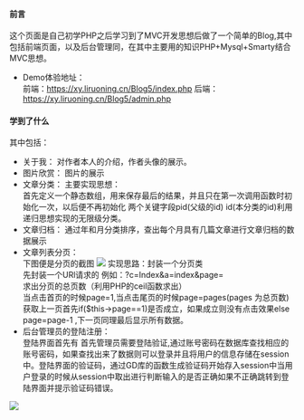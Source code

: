 #### 前言
这个页面是自己初学PHP之后学习到了MVC开发思想后做了一个简单的Blog,其中包括前端页面，以及后台管理同，在其中主要用的知识PHP+Mysql+Smarty结合MVC思想。
- Demo体验地址：  
前端：https://xy.liruoning.cn/Blog5/index.php
后端：https://xy.liruoning.cn/Blog5/admin.php
#### 学到了什么
其中包括：  
- 关于我：
对作者本人的介绍，作者头像的展示。
- 图片欣赏：
图片的展示
- 文章分类：
  主要实现思想：  
  首先定义一个静态数组，用来保存最后的结果，并且只在第一次调用函数时初始化一次，以后便不再初始化 两个关键字段pid(父级的id)  id(本分类的id)利用递归思想实现的无限级分类。 
- 文章归档：
通过年和月分类排序，查出每个月具有几篇文章进行文章归档的数据展示
- 文章列表分页：  
  下图便是分页的截图
![](http://xy.liruoning.cn/images/blog5-1.png)
实现思路：封装一个分页类    
先封装一个URl请求的 例如：?c=Index&a=index&page=  
求出分页的总页数（利用PHP的ceil函数求出）  
当点击首页的时候page=1,当点击尾页的时候page=pages(pages 为总页数)   
获取上一页首先if($this->page==1)是否成立，如果成立则没有点击效果else page=page-1  ,下一页同理最后显示所有数据。 
- 后台管理员的登陆注册：  
登陆界面首先有  首先管理员需要登陆验证,通过账号密码在数据库查找相应的账号密码，如果查找出来了数据则可以登录并且将用户的信息存储在session中。登陆界面的验证码，通过GD库的函数生成验证码开始存入session中当用户登录的时候从session中取出进行判断输入的是否正确如果不正确跳转到登陆界面并提示验证码错误。

![](http://xy.liruoning.cn/images/blog5-2.png)
